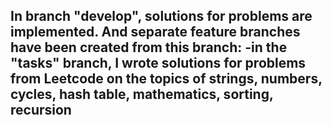 In branch "develop", solutions for problems are implemented. And separate feature branches have been created from this branch:
-in the "tasks" branch, I wrote solutions for problems from Leetcode on the topics of strings, numbers, cycles, hash table, mathematics, sorting, recursion
-